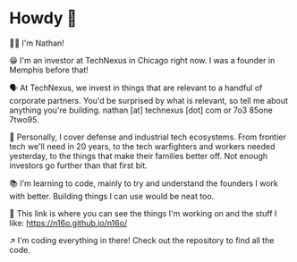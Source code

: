 # Howdy 👋

🙋‍♂️ I'm Nathan!

😁 I'm an investor at TechNexus in Chicago right now. I was a founder in Memphis before that!

🗣️ At TechNexus, we invest in things that are relevant to a handful of corporate partners. You'd be surprised by what is relevant, so tell me about anything you're building. nathan [at] technexus [dot] com or 7o3 85one 7two95.

🤍 Personally, I cover defense and industrial tech ecosystems. From frontier tech we'll need in 20 years, to the tech warfighters and workers needed yesterday, to the things that make their families better off. Not enough investors go further than that first bit.

📚 I'm learning to code, mainly to try and understand the founders I work with better. Building things I can use would be neat too.

👀 This link is where you can see the things I'm working on and the stuff I like: https://n16o.github.io/n16o/

↗️ I'm coding everything in there! Check out the repository to find all the code.
